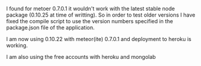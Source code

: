 I found for metoer 0.7.0.1 it wouldn't work with the latest stable node package (0.10.25 at time of writting). So in order to test older versions I have fixed the compile script to use the version numbers specified in the package.json file of the application.

I am now using 0.10.22 with meteor(ite) 0.7.0.1 and deployment to heroku is working.

I am also using the free accounts with heroku and mongolab
